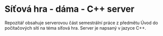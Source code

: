 # Síťová hra - dáma - C++ server
Repozitář obsahuje serverovou část semestrální práce z předmětu Úvod do počítačových sítí na téma síťová hra.
Server je napsaný v jazyce C++.
